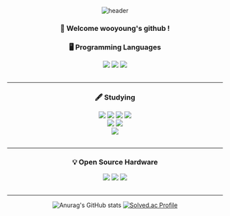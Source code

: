 <div align="center"> 

![header](https://capsule-render.vercel.app/api?type=cylinder&color=BLACK&height=150&section=header&text=JeongWooYoung&fontColor=ffffff&fontSize=35&animation=fadeIn&fontAlignY=55&desc=%20&descAlignY=62&descAlign=62)
### 👋 Welcome wooyoung's github !

 
  
### 🖥️ Programming Languages
 <img src="https://img.shields.io/badge/C-A8B9CC?style=flat&logo=C&logoColor=white"/>
 <img src="https://img.shields.io/badge/C++-00599C?style=flat&logo=C%2B%2B&logoColor=white"/>
 <img src="https://img.shields.io/badge/Python-3776AB?style=flat&logo=Python&logoColor=white"/>


<br/>
<br/>
  
---
  
### 🖋️ Studying
 <img src="https://img.shields.io/badge/HTML-E34F26?style=flat&logo=HTML5&logoColor=white"/>
 <img src="https://img.shields.io/badge/CSS3-1572B6?style=flat&logo=CSS3&logoColor=white"/>
 <img src="https://img.shields.io/badge/JavaScript-F7DF1E?style=flat&logo=JavaScript&logoColor=white"/>
 <img src="https://img.shields.io/badge/Java-FFFFFF?style=flat&logo=OpenJDK&logoColor=blue"/>
 <br>
 <img src="https://img.shields.io/badge/Spring-6DB33F?style=flat&logo=Spring&logoColor=white"/>
 <img src="https://img.shields.io/badge/Spring Boot-6DB33F?style=flat&logo=Spring Boot&logoColor=white"/>
 <br>
 <img src="https://img.shields.io/badge/Oracle-F80000?style=flat&logo=Oracle&logoColor=white"/>
<br/>
<br/>

---
  
  
### 💡 Open Source Hardware
 <img src="https://img.shields.io/badge/Raspberry Pi-A22846?style=flat&logo=Raspberry Pi&logoColor=white"/>
 <img src="https://img.shields.io/badge/Jetson Nano-76B900?style=flat&logo=NVIDIA&logoColor=white"/>
 <img src="https://img.shields.io/badge/Arduino-00979D?style=flat&logo=Arduino&logoColor=white"/>    
<br/>
<br/>
  
---
  
  
![Anurag's GitHub stats](https://github-readme-stats.vercel.app/api?username=wooyoungman&show_icons=true&theme=radical)  [![Solved.ac Profile](http://mazassumnida.wtf/api/v2/generate_badge?boj=dndud1024)](https://solved.ac/dndud1024/)
</div>
 
